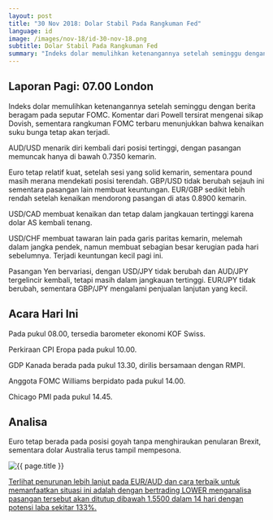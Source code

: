 ```yaml
---
layout: post
title: "30 Nov 2018: Dolar Stabil Pada Rangkuman Fed"
language: id
image: /images/nov-18/id-30-nov-18.png
subtitle: Dolar Stabil Pada Rangkuman Fed
summary: "Indeks dolar memulihkan ketenangannya setelah seminggu dengan berita beragam pada seputar FOMC. Komentar dari Powell tersirat mengenai sikap Dovish, sementara rangkuman FOMC terbaru menunjukkan bahwa kenaikan suku bunga tetap akan terjadi"
---
```

## Laporan Pagi: 07.00 London

Indeks dolar memulihkan ketenangannya setelah seminggu dengan berita beragam pada seputar FOMC. Komentar dari Powell tersirat mengenai sikap Dovish, sementara rangkuman FOMC terbaru menunjukkan bahwa kenaikan suku bunga tetap akan terjadi.

AUD/USD menarik diri kembali dari posisi tertinggi, dengan pasangan memuncak hanya di bawah 0.7350 kemarin.

Euro tetap relatif kuat, setelah sesi yang solid kemarin, sementara pound masih merana mendekati posisi terendah. GBP/USD tidak berubah sejauh ini sementara pasangan lain membuat keuntungan. EUR/GBP sedikit lebih rendah setelah kenaikan mendorong pasangan di atas 0.8900 kemarin.

USD/CAD membuat kenaikan dan tetap dalam jangkauan tertinggi karena dolar AS kembali tenang.

USD/CHF membuat tawaran lain pada garis paritas kemarin, melemah dalam jangka pendek, namun membuat sebagian besar kerugian pada hari sebelumnya. Terjadi keuntungan kecil pagi ini.

Pasangan Yen bervariasi, dengan USD/JPY tidak berubah dan AUD/JPY tergelincir kembali, tetapi masih dalam jangkauan tertinggi. EUR/JPY tidak berubah, sementara GBP/JPY mengalami penjualan lanjutan yang kecil.

## Acara Hari Ini

Pada pukul 08.00, tersedia barometer ekonomi KOF Swiss.

Perkiraan CPI Eropa pada pukul 10.00.

GDP Kanada berada pada pukul 13.30, dirilis bersamaan dengan RMPI.

Anggota FOMC Williams berpidato pada pukul 14.00.

Chicago PMI pada pukul 14.45.

## Analisa

Euro tetap berada pada posisi goyah tanpa menghiraukan penularan Brexit, sementara dolar Australia terus tampil mempesona.

<img src="{{ site.url }}/images/nov-18/id-30-nov-18.png" alt="{{ page.title }}" title="{{ page.title }}">

<a href="%LINK%%?currency=USD&market=forex&underlying=frxEURAUD&formname=higherlower&duration_amount=14&duration_units=d&amount=10&amount_type=stake&expiry_type=duration&barrier=1.5500" target="_blank" rel="noopener noreferrer nofollow">Terlihat penurunan lebih lanjut pada EUR/AUD dan cara terbaik untuk memanfaatkan situasi ini adalah dengan bertrading LOWER menganalisa pasangan tersebut akan ditutup dibawah 1.5500 dalam 14 hari dengan potensi laba sekitar 133%.</a>

